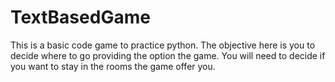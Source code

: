 # TextBasedGame
This is a basic code game to practice python. 
The objective here is you to decide where to go providing the option the game. 
You will need to decide if you want to stay in the rooms the game offer you. 

